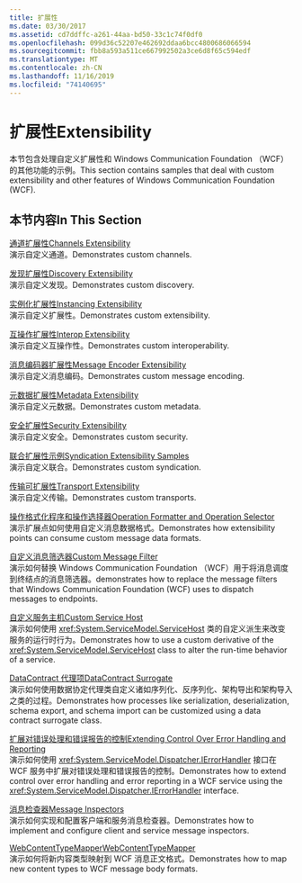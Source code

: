 ```yaml
---
title: 扩展性
ms.date: 03/30/2017
ms.assetid: cd7ddffc-a261-44aa-bd50-33c1c74f0df0
ms.openlocfilehash: 099d36c52207e462692ddaa6bcc4800686066594
ms.sourcegitcommit: fbb8a593a511ce667992502a3ce6d8f65c594edf
ms.translationtype: MT
ms.contentlocale: zh-CN
ms.lasthandoff: 11/16/2019
ms.locfileid: "74140695"
---
```

# <a name="extensibility"></a><span data-ttu-id="3fdbc-102">扩展性</span><span class="sxs-lookup"><span data-stu-id="3fdbc-102">Extensibility</span></span>
<span data-ttu-id="3fdbc-103">本节包含处理自定义扩展性和 Windows Communication Foundation （WCF）的其他功能的示例。</span><span class="sxs-lookup"><span data-stu-id="3fdbc-103">This section contains samples that deal with custom extensibility and other features of Windows Communication Foundation (WCF).</span></span>  
  
## <a name="in-this-section"></a><span data-ttu-id="3fdbc-104">本节内容</span><span class="sxs-lookup"><span data-stu-id="3fdbc-104">In This Section</span></span>  
 [<span data-ttu-id="3fdbc-105">通道扩展性</span><span class="sxs-lookup"><span data-stu-id="3fdbc-105">Channels Extensibility</span></span>](../../../../docs/framework/wcf/samples/channels-extensibility.md)  
 <span data-ttu-id="3fdbc-106">演示自定义通道。</span><span class="sxs-lookup"><span data-stu-id="3fdbc-106">Demonstrates custom channels.</span></span>  
  
 <span data-ttu-id="3fdbc-107">[发现扩展性](/previous-versions/dotnet/netframework-4.0/dd807503(v%3dvs.100))</span><span class="sxs-lookup"><span data-stu-id="3fdbc-107">[Discovery Extensibility](/previous-versions/dotnet/netframework-4.0/dd807503(v%3dvs.100))</span></span>  
 <span data-ttu-id="3fdbc-108">演示自定义发现。</span><span class="sxs-lookup"><span data-stu-id="3fdbc-108">Demonstrates custom discovery.</span></span>  
  
 [<span data-ttu-id="3fdbc-109">实例化扩展性</span><span class="sxs-lookup"><span data-stu-id="3fdbc-109">Instancing Extensibility</span></span>](../../../../docs/framework/wcf/samples/instancing-extensibility.md)  
 <span data-ttu-id="3fdbc-110">演示自定义扩展性。</span><span class="sxs-lookup"><span data-stu-id="3fdbc-110">Demonstrates custom extensibility.</span></span>  
  
 [<span data-ttu-id="3fdbc-111">互操作扩展性</span><span class="sxs-lookup"><span data-stu-id="3fdbc-111">Interop Extensibility</span></span>](../../../../docs/framework/wcf/samples/interop-extensibility.md)  
 <span data-ttu-id="3fdbc-112">演示自定义互操作性。</span><span class="sxs-lookup"><span data-stu-id="3fdbc-112">Demonstrates custom interoperability.</span></span>  
  
 [<span data-ttu-id="3fdbc-113">消息编码器扩展性</span><span class="sxs-lookup"><span data-stu-id="3fdbc-113">Message Encoder Extensibility</span></span>](../../../../docs/framework/wcf/samples/message-encoder-extensibility.md)  
 <span data-ttu-id="3fdbc-114">演示自定义消息编码。</span><span class="sxs-lookup"><span data-stu-id="3fdbc-114">Demonstrates custom message encoding.</span></span>  
  
 [<span data-ttu-id="3fdbc-115">元数据扩展性</span><span class="sxs-lookup"><span data-stu-id="3fdbc-115">Metadata Extensibility</span></span>](../../../../docs/framework/wcf/samples/metadata-extensibility.md)  
 <span data-ttu-id="3fdbc-116">演示自定义元数据。</span><span class="sxs-lookup"><span data-stu-id="3fdbc-116">Demonstrates custom metadata.</span></span>  
  
 [<span data-ttu-id="3fdbc-117">安全扩展性</span><span class="sxs-lookup"><span data-stu-id="3fdbc-117">Security Extensibility</span></span>](../../../../docs/framework/wcf/samples/security-extensibility.md)  
 <span data-ttu-id="3fdbc-118">演示自定义安全。</span><span class="sxs-lookup"><span data-stu-id="3fdbc-118">Demonstrates custom security.</span></span>  
  
 [<span data-ttu-id="3fdbc-119">联合扩展性示例</span><span class="sxs-lookup"><span data-stu-id="3fdbc-119">Syndication Extensibility Samples</span></span>](../../../../docs/framework/wcf/samples/syndication-extensibility-samples.md)  
 <span data-ttu-id="3fdbc-120">演示自定义联合。</span><span class="sxs-lookup"><span data-stu-id="3fdbc-120">Demonstrates custom syndication.</span></span>  
  
 [<span data-ttu-id="3fdbc-121">传输可扩展性</span><span class="sxs-lookup"><span data-stu-id="3fdbc-121">Transport Extensibility</span></span>](../../../../docs/framework/wcf/samples/transport-extensibility.md)  
 <span data-ttu-id="3fdbc-122">演示自定义传输。</span><span class="sxs-lookup"><span data-stu-id="3fdbc-122">Demonstrates custom transports.</span></span>
  
 [<span data-ttu-id="3fdbc-123">操作格式化程序和操作选择器</span><span class="sxs-lookup"><span data-stu-id="3fdbc-123">Operation Formatter and Operation Selector</span></span>](../../../../docs/framework/wcf/samples/operation-formatter-and-operation-selector.md)  
 <span data-ttu-id="3fdbc-124">演示扩展点如何使用自定义消息数据格式。</span><span class="sxs-lookup"><span data-stu-id="3fdbc-124">Demonstrates how extensibility points can consume custom message data formats.</span></span>  
  
 [<span data-ttu-id="3fdbc-125">自定义消息筛选器</span><span class="sxs-lookup"><span data-stu-id="3fdbc-125">Custom Message Filter</span></span>](../../../../docs/framework/wcf/samples/custom-message-filter.md)  
 <span data-ttu-id="3fdbc-126">演示如何替换 Windows Communication Foundation （WCF）用于将消息调度到终结点的消息筛选器。</span><span class="sxs-lookup"><span data-stu-id="3fdbc-126">demonstrates how to replace the message filters that Windows Communication Foundation (WCF) uses to dispatch messages to endpoints.</span></span>  
  
 [<span data-ttu-id="3fdbc-127">自定义服务主机</span><span class="sxs-lookup"><span data-stu-id="3fdbc-127">Custom Service Host</span></span>](../../../../docs/framework/wcf/samples/custom-service-host.md)  
 <span data-ttu-id="3fdbc-128">演示如何使用 <xref:System.ServiceModel.ServiceHost> 类的自定义派生来改变服务的运行时行为。</span><span class="sxs-lookup"><span data-stu-id="3fdbc-128">Demonstrates how to use a custom derivative of the <xref:System.ServiceModel.ServiceHost> class to alter the run-time behavior of a service.</span></span>  
  
 [<span data-ttu-id="3fdbc-129">DataContract 代理项</span><span class="sxs-lookup"><span data-stu-id="3fdbc-129">DataContract Surrogate</span></span>](../../../../docs/framework/wcf/samples/datacontract-surrogate.md)  
 <span data-ttu-id="3fdbc-130">演示如何使用数据协定代理类自定义诸如序列化、反序列化、架构导出和架构导入之类的过程。</span><span class="sxs-lookup"><span data-stu-id="3fdbc-130">Demonstrates how processes like serialization, deserialization, schema export, and schema import can be customized using a data contract surrogate class.</span></span>  
  
 [<span data-ttu-id="3fdbc-131">扩展对错误处理和错误报告的控制</span><span class="sxs-lookup"><span data-stu-id="3fdbc-131">Extending Control Over Error Handling and Reporting</span></span>](../../../../docs/framework/wcf/samples/extending-control-over-error-handling-and-reporting.md)  
 <span data-ttu-id="3fdbc-132">演示如何使用 <xref:System.ServiceModel.Dispatcher.IErrorHandler> 接口在 WCF 服务中扩展对错误处理和错误报告的控制。</span><span class="sxs-lookup"><span data-stu-id="3fdbc-132">Demonstrates how to extend control over error handling and error reporting in a WCF service using the <xref:System.ServiceModel.Dispatcher.IErrorHandler> interface.</span></span>  
  
 [<span data-ttu-id="3fdbc-133">消息检查器</span><span class="sxs-lookup"><span data-stu-id="3fdbc-133">Message Inspectors</span></span>](../../../../docs/framework/wcf/samples/message-inspectors.md)  
 <span data-ttu-id="3fdbc-134">演示如何实现和配置客户端和服务消息检查器。</span><span class="sxs-lookup"><span data-stu-id="3fdbc-134">Demonstrates how to implement and configure client and service message inspectors.</span></span>  
  
 [<span data-ttu-id="3fdbc-135">WebContentTypeMapper</span><span class="sxs-lookup"><span data-stu-id="3fdbc-135">WebContentTypeMapper</span></span>](../../../../docs/framework/wcf/samples/webcontenttypemapper-sample.md)  
 <span data-ttu-id="3fdbc-136">演示如何将新内容类型映射到 WCF 消息正文格式。</span><span class="sxs-lookup"><span data-stu-id="3fdbc-136">Demonstrates how to map new content types to WCF message body formats.</span></span>
